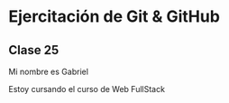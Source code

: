 # Ejercitación de Git & GitHub
## Clase 25

Mi nombre es Gabriel

Estoy cursando el curso de Web FullStack
